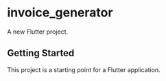 # invoice_generator

A new Flutter project.

## Getting Started

This project is a starting point for a Flutter application.

<p>
  <img src"https://github.com/Ashupaldeora/invoice_generator/assets/143180848/33620f7b-6651-4000-b7d3-d46021b37cc7" height = "450px" hspace = 20>
   <img src"https://github.com/Ashupaldeora/invoice_generator/assets/143180848/3bd7ccee-38c5-403b-bee5-61bd7269b1e4" height = "450px" hspace = 20>
  <img src"https://github.com/Ashupaldeora/invoice_generator/assets/143180848/10bb623b-fbce-4342-be14-e292e264d6bd" height = "450px" hspace = 20>
</p>
<p>
  <img src"https://github.com/Ashupaldeora/invoice_generator/assets/143180848/c9fcc3bc-6559-44dc-8c38-dbdb194d3967" height = "450px" hspace = 20>
  
</p>

